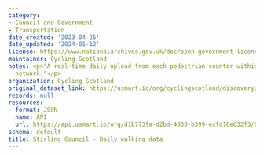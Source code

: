 ```yaml
---
category:
- Council and Government
- Transportation
date_created: '2023-04-26'
date_updated: '2024-01-12'
license: https://www.nationalarchives.gov.uk/doc/open-government-licence/version/3/
maintainer: Cycling Scotland
notes: <p>"A real-time daily upload from each pedestrian counter within Stirling Council's
  network."</p>
organization: Cycling Scotland
original_dataset_link: https://usmart.io/org/cyclingscotland/discovery/discovery-view-detail/7af5fc02-d18f-406f-bbc0-ee590d159390
records: null
resources:
- format: JSON
  name: API
  url: https://api.usmart.io/org/d1b773fa-d2bd-4830-b399-ecfd18e832f3/60b07cc5-097c-42e9-b628-3cd339c78e85/1/urql
schema: default
title: Stirling Council - Daily walking data
---
```

